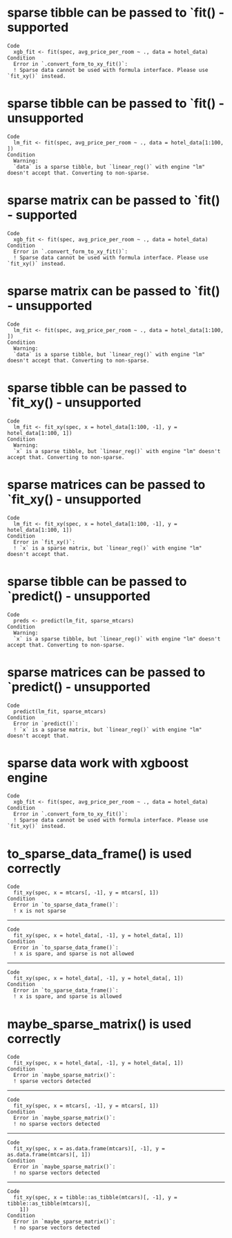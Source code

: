 # sparse tibble can be passed to `fit() - supported

    Code
      xgb_fit <- fit(spec, avg_price_per_room ~ ., data = hotel_data)
    Condition
      Error in `.convert_form_to_xy_fit()`:
      ! Sparse data cannot be used with formula interface. Please use `fit_xy()` instead.

# sparse tibble can be passed to `fit() - unsupported

    Code
      lm_fit <- fit(spec, avg_price_per_room ~ ., data = hotel_data[1:100, ])
    Condition
      Warning:
      `data` is a sparse tibble, but `linear_reg()` with engine "lm" doesn't accept that. Converting to non-sparse.

# sparse matrix can be passed to `fit() - supported

    Code
      xgb_fit <- fit(spec, avg_price_per_room ~ ., data = hotel_data)
    Condition
      Error in `.convert_form_to_xy_fit()`:
      ! Sparse data cannot be used with formula interface. Please use `fit_xy()` instead.

# sparse matrix can be passed to `fit() - unsupported

    Code
      lm_fit <- fit(spec, avg_price_per_room ~ ., data = hotel_data[1:100, ])
    Condition
      Warning:
      `data` is a sparse tibble, but `linear_reg()` with engine "lm" doesn't accept that. Converting to non-sparse.

# sparse tibble can be passed to `fit_xy() - unsupported

    Code
      lm_fit <- fit_xy(spec, x = hotel_data[1:100, -1], y = hotel_data[1:100, 1])
    Condition
      Warning:
      `x` is a sparse tibble, but `linear_reg()` with engine "lm" doesn't accept that. Converting to non-sparse.

# sparse matrices can be passed to `fit_xy() - unsupported

    Code
      lm_fit <- fit_xy(spec, x = hotel_data[1:100, -1], y = hotel_data[1:100, 1])
    Condition
      Error in `fit_xy()`:
      ! `x` is a sparse matrix, but `linear_reg()` with engine "lm" doesn't accept that.

# sparse tibble can be passed to `predict() - unsupported

    Code
      preds <- predict(lm_fit, sparse_mtcars)
    Condition
      Warning:
      `x` is a sparse tibble, but `linear_reg()` with engine "lm" doesn't accept that. Converting to non-sparse.

# sparse matrices can be passed to `predict() - unsupported

    Code
      predict(lm_fit, sparse_mtcars)
    Condition
      Error in `predict()`:
      ! `x` is a sparse matrix, but `linear_reg()` with engine "lm" doesn't accept that.

# sparse data work with xgboost engine

    Code
      xgb_fit <- fit(spec, avg_price_per_room ~ ., data = hotel_data)
    Condition
      Error in `.convert_form_to_xy_fit()`:
      ! Sparse data cannot be used with formula interface. Please use `fit_xy()` instead.

# to_sparse_data_frame() is used correctly

    Code
      fit_xy(spec, x = mtcars[, -1], y = mtcars[, 1])
    Condition
      Error in `to_sparse_data_frame()`:
      ! x is not sparse

---

    Code
      fit_xy(spec, x = hotel_data[, -1], y = hotel_data[, 1])
    Condition
      Error in `to_sparse_data_frame()`:
      ! x is spare, and sparse is not allowed

---

    Code
      fit_xy(spec, x = hotel_data[, -1], y = hotel_data[, 1])
    Condition
      Error in `to_sparse_data_frame()`:
      ! x is spare, and sparse is allowed

# maybe_sparse_matrix() is used correctly

    Code
      fit_xy(spec, x = hotel_data[, -1], y = hotel_data[, 1])
    Condition
      Error in `maybe_sparse_matrix()`:
      ! sparse vectors detected

---

    Code
      fit_xy(spec, x = mtcars[, -1], y = mtcars[, 1])
    Condition
      Error in `maybe_sparse_matrix()`:
      ! no sparse vectors detected

---

    Code
      fit_xy(spec, x = as.data.frame(mtcars)[, -1], y = as.data.frame(mtcars)[, 1])
    Condition
      Error in `maybe_sparse_matrix()`:
      ! no sparse vectors detected

---

    Code
      fit_xy(spec, x = tibble::as_tibble(mtcars)[, -1], y = tibble::as_tibble(mtcars)[,
        1])
    Condition
      Error in `maybe_sparse_matrix()`:
      ! no sparse vectors detected

